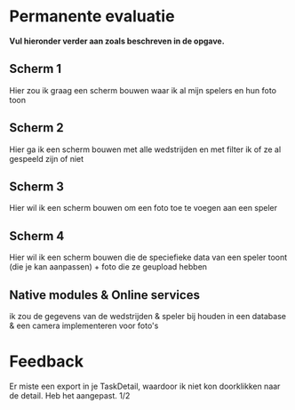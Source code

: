 # Permanente evaluatie

**Vul hieronder verder aan zoals beschreven in de opgave.**

## Scherm 1
Hier zou ik graag een scherm bouwen waar ik al mijn spelers en hun foto toon
## Scherm 2
Hier ga ik een scherm bouwen met alle wedstrijden en met filter ik of ze al gespeeld zijn of niet
## Scherm 3
Hier wil ik een scherm bouwen om een foto toe te voegen aan een speler
## Scherm 4
Hier wil ik een scherm bouwen die de speciefieke data van een speler toont (die je kan aanpassen) + foto die ze geupload hebben
## Native modules & Online services
ik zou de gegevens van de wedstrijden & speler bij houden in een database & een camera implementeren voor foto's 
# Feedback

Er miste een export in je TaskDetail, waardoor ik niet kon doorklikken naar de detail. Heb het aangepast.
1/2

